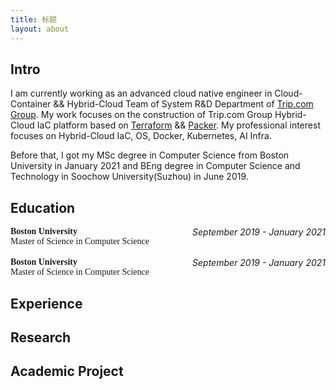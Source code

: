 ```yaml
---
title: 标题
layout: about
---
```

## Intro
I am currently working as an advanced cloud native engineer in Cloud-Container && Hybrid-Cloud Team of System R&D Department of [Trip.com Group](https://www.ctrip.com).
My work focuses on the construction of Trip.com Group Hybrid-Cloud IaC platform based on [Terraform](https://www.terraform.io/) && [Packer](https://www.packer.io/). My professional interest focuses on Hybrid-Cloud IaC, OS, Docker, Kubernetes, AI Infra.

Before that, I got my MSc degree in Computer Science from Boston University in January 2021 and BEng degree in Computer Science and Technology in Soochow University(Suzhou) in June 2019.

## Education
<div><span style="font-family: fantasy; font-weight: bolder">Boston University</span><span style="float:right;font-style:italic">September 2019 - January 2021</span></div>
<div style="font-family: 'Times New Roman',sans-serif">Master of Science in Computer Science</div>
<br/>
<div><span style="font-family: fantasy; font-weight: bolder">Boston University</span><span style="float:right;font-style:italic">September 2019 - January 2021</span></div>
<div style="font-family: 'Times New Roman',sans-serif">Master of Science in Computer Science</div>

## Experience

## Research

## Academic Project